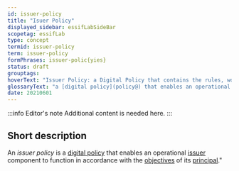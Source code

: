 ```yaml
---
id: issuer-policy
title: "Isuer Policy"
displayed_sidebar: essifLabSideBar
scopetag: essifLab
type: concept
termid: issuer-policy
term: issuer-policy
formPhrases: issuer-polic{yies}
status: draft
grouptags:
hoverText: "Issuer Policy: a Digital Policy that contains the rules, working-instructions, preferences and other guidance for an operational Issuer component to function in accordance with the Objectives of its Principal."
glossaryText: "a [digital policy](policy@) that enables an operational [issuer](@) component to function in accordance with the [objective](@) of its [principal](@)."
date: 20210601
---
```


:::info Editor's note
Additional content is needed here.
:::

## Short description

An *issuer policy* is a [digital policy](policy@) that enables an operational [issuer](@) component to function in accordance with the [objectives](@) of its [principal](@)."

